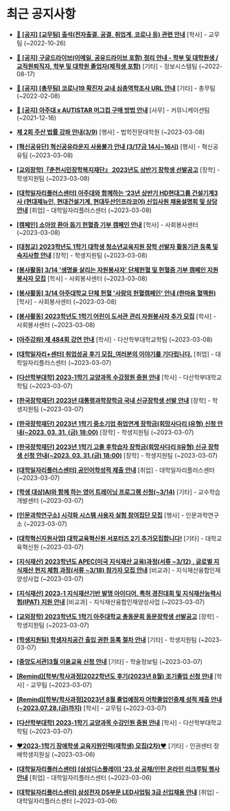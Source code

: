 # 최근 공지사항

* **[📌 [공지] [교무팀] 출석(전자출결, 공결, 취업계, 코로나 등) 관련 안내](http://ajou.ac.kr/kr/ajou/notice.do?mode=view&amp;articleNo=205552&amp;article.offset=0&amp;articleLimit=30)**
 [학사] - 교무팀 (~2022-10-26)

* **[📌 [공지] 구글드라이브(이메일, 공유드라이브 포함) 정리 안내 - 학부 및 대학원생 / 교직원퇴직자, 학부 및 대학원 졸업자(제적생 포함)](http://ajou.ac.kr/kr/ajou/notice.do?mode=view&amp;articleNo=202858&amp;article.offset=0&amp;articleLimit=30)**
 [기타] - 정보시스템팀 (~2022-08-17)

* **[📌 [공지] [총무팀] 코로나19 확진자 교내 심층역학조사 URL 안내](http://ajou.ac.kr/kr/ajou/notice.do?mode=view&amp;articleNo=180493&amp;article.offset=0&amp;articleLimit=30)**
 [기타] - 총무팀 (~2022-02-08)

* **[📌 [공지] 아주대 x AUTISTAR 머그컵 구매 방법 안내](http://ajou.ac.kr/kr/ajou/notice.do?mode=view&amp;articleNo=147976&amp;article.offset=0&amp;articleLimit=30)**
 [사무] - 커뮤니케이션팀 (~2021-12-16)

* **[제 2회 주산 법률 강좌 안내(3/9)](http://ajou.ac.kr/kr/ajou/notice.do?mode=view&amp;articleNo=211664&amp;article.offset=0&amp;articleLimit=30)**
 [행사] - 법학전문대학원 (~2023-03-08)

* **[[혁신공유단] 혁신공유라운지 사용불가 안내 (3/17금 14시~16시)](http://ajou.ac.kr/kr/ajou/notice.do?mode=view&amp;articleNo=211656&amp;article.offset=0&amp;articleLimit=30)**
 [행사] - 혁신공유팀 (~2023-03-08)

* **[[교외장학]『춘천시민장학복지재단』 2023년도 상반기 장학생 선발공고](http://ajou.ac.kr/kr/ajou/notice.do?mode=view&amp;articleNo=211648&amp;article.offset=0&amp;articleLimit=30)**
 [장학] - 학생지원팀 (~2023-03-08)

* **[[대학일자리플러스센터] 아주대와 함께하는 ‘23년 상반기 HD현대그룹 건설기계3사 (현대제뉴인, 현대건설기계, 현대두산인프라코어) 신입사원 채용설명회 및 상담 안내](http://ajou.ac.kr/kr/ajou/notice.do?mode=view&amp;articleNo=211645&amp;article.offset=0&amp;articleLimit=30)**
 [취업] - 대학일자리플러스센터 (~2023-03-08)

* **[[캠페인] 소아암 환아 돕기 헌혈증 기부 캠페인 안내](http://ajou.ac.kr/kr/ajou/notice.do?mode=view&amp;articleNo=211644&amp;article.offset=0&amp;articleLimit=30)**
 [학사] - 사회봉사센터 (~2023-03-08)

* **[[대청교] 2023학년도 1학기 대학생 청소년교육지원 장학 선발자 활동기관 등록 및 숙지사항 안내](http://ajou.ac.kr/kr/ajou/notice.do?mode=view&amp;articleNo=211643&amp;article.offset=0&amp;articleLimit=30)**
 [장학] - 학생지원팀 (~2023-03-08)

* **[[봉사활동] 3/14 &#x27;생명을 살리는 자원봉사자&#x27; 단체헌혈 및 헌혈증 기부 캠페인 지원 봉사자 모집](http://ajou.ac.kr/kr/ajou/notice.do?mode=view&amp;articleNo=211637&amp;article.offset=0&amp;articleLimit=30)**
 [학사] - 사회봉사센터 (~2023-03-08)

* **[[봉사활동] 3/14 아주대학교 단체 헌혈 &#x27;사랑의 헌혈캠페인&#x27; 안내 (한마음 혈액원)](http://ajou.ac.kr/kr/ajou/notice.do?mode=view&amp;articleNo=211635&amp;article.offset=0&amp;articleLimit=30)**
 [학사] - 사회봉사센터 (~2023-03-08)

* **[[봉사활동] 2023학년도 1학기 어린이 도서관 관리 자원봉사자 추가 모집](http://ajou.ac.kr/kr/ajou/notice.do?mode=view&amp;articleNo=211634&amp;article.offset=0&amp;articleLimit=30)**
 [학사] - 사회봉사센터 (~2023-03-08)

* **[[아주강좌] 제 484회 강연 안내](http://ajou.ac.kr/kr/ajou/notice.do?mode=view&amp;articleNo=211631&amp;article.offset=0&amp;articleLimit=30)**
 [학사] - 다산학부대학교학팀 (~2023-03-08)

* **[[대학일자리+센터] 취업성공 후기 모집_여러분의 이야기를 기다립니다.](http://ajou.ac.kr/kr/ajou/notice.do?mode=view&amp;articleNo=211619&amp;article.offset=0&amp;articleLimit=30)**
 [취업] - 대학일자리플러스센터 (~2023-03-07)

* **[[다산학부대학] 2023-1학기 교양과목 수강정원 증원 안내](http://ajou.ac.kr/kr/ajou/notice.do?mode=view&amp;articleNo=211614&amp;article.offset=0&amp;articleLimit=30)**
 [학사] - 다산학부대학교학팀 (~2023-03-07)

* **[[한국장학재단] 2023년 대통령과학장학금 국내 신규장학생 선발 안내](http://ajou.ac.kr/kr/ajou/notice.do?mode=view&amp;articleNo=211611&amp;article.offset=0&amp;articleLimit=30)**
 [장학] - 학생지원팀 (~2023-03-07)

* **[[한국장학재단] 2023년 1학기 중소기업 취업연계 장학금(희망사다리 Ⅰ유형) 신청 안내(~2023. 03. 31. (금) 18:00)](http://ajou.ac.kr/kr/ajou/notice.do?mode=view&amp;articleNo=211606&amp;article.offset=0&amp;articleLimit=30)**
 [장학] - 학생지원팀 (~2023-03-07)

* **[[한국장학재단] 2023년 1학기 고졸 후학습자 장학금(희망사다리 Ⅱ유형) 신규 장학생 신청 안내(~2023. 03. 31.(금) 18:00)](http://ajou.ac.kr/kr/ajou/notice.do?mode=view&amp;articleNo=211604&amp;article.offset=0&amp;articleLimit=30)**
 [장학] - 학생지원팀 (~2023-03-07)

* **[[대학일자리플러스센터] 공인어학성적 제출 안내](http://ajou.ac.kr/kr/ajou/notice.do?mode=view&amp;articleNo=211602&amp;article.offset=0&amp;articleLimit=30)**
 [취업] - 대학일자리플러스센터 (~2023-03-07)

* **[[학생 대상]AI와 함께 하는 영어 트레이닝 프로그램 신청(~3/14)](http://ajou.ac.kr/kr/ajou/notice.do?mode=view&amp;articleNo=211596&amp;article.offset=0&amp;articleLimit=30)**
 [기타] - 교수학습개발센터 (~2023-03-07)

* **[[인문과학연구소] 시각화 시스템 사용자 실험 참여집단 모집](http://ajou.ac.kr/kr/ajou/notice.do?mode=view&amp;articleNo=211574&amp;article.offset=0&amp;articleLimit=30)**
 [행사] - 인문과학연구소 (~2023-03-07)

* **[[대학혁신지원사업] 대학교육혁신원 서포터즈 2기 추가모집합니다!](http://ajou.ac.kr/kr/ajou/notice.do?mode=view&amp;articleNo=211560&amp;article.offset=0&amp;articleLimit=30)**
 [기타] - 대학교육혁신원 (~2023-03-07)

* **[[지식재산] 2023학년도 APEC(미국 지식재산 교육)과정(서류 ~3/12) , 글로벌 지식재산 현지 체험 과정(서류 ~3/18) 참가자 모집 안내](http://ajou.ac.kr/kr/ajou/notice.do?mode=view&amp;articleNo=211559&amp;article.offset=0&amp;articleLimit=30)**
 [비교과] - 지식재산융합인재양성사업 (~2023-03-07)

* **[[지식재산] 2023-1 지식재산기반 발명 아이디어, 특허 경진대회 및 지식재산능력시험(IPAT) 지원 안내](http://ajou.ac.kr/kr/ajou/notice.do?mode=view&amp;articleNo=211558&amp;article.offset=0&amp;articleLimit=30)**
 [비교과] - 지식재산융합인재양성사업 (~2023-03-07)

* **[[교외장학] 2023학년도 1학기 아주대학교 총동문회 동문장학생 선발공고](http://ajou.ac.kr/kr/ajou/notice.do?mode=view&amp;articleNo=211551&amp;article.offset=0&amp;articleLimit=30)**
 [장학] - 학생지원팀 (~2023-03-07)

* **[[학생지원팀] 학생자치공간 출입 권한 등록 절차 안내](http://ajou.ac.kr/kr/ajou/notice.do?mode=view&amp;articleNo=211549&amp;article.offset=0&amp;articleLimit=30)**
 [기타] - 학생지원팀 (~2023-03-07)

* **[[중앙도서관]3월 이용교육 신청 안내](http://ajou.ac.kr/kr/ajou/notice.do?mode=view&amp;articleNo=211548&amp;article.offset=0&amp;articleLimit=30)**
 [기타] - 학술정보팀 (~2023-03-07)

* **[[Remind][학부/학사과정]2022학년도 후기(2023년 8월) 조기졸업 신청 안내](http://ajou.ac.kr/kr/ajou/notice.do?mode=view&amp;articleNo=211542&amp;article.offset=0&amp;articleLimit=30)**
 [학사] - 교무팀 (~2023-03-07)

* **[[Remind][학부/학사과정]2023년 8월 졸업예정자 어학졸업인증제 성적 제출 안내(~2023.07.28.(금)까지)](http://ajou.ac.kr/kr/ajou/notice.do?mode=view&amp;articleNo=211541&amp;article.offset=0&amp;articleLimit=30)**
 [학사] - 교무팀 (~2023-03-07)

* **[[다산학부대학] 2023-1학기 교양과목 수강인원 증원 안내](http://ajou.ac.kr/kr/ajou/notice.do?mode=view&amp;articleNo=211539&amp;article.offset=0&amp;articleLimit=30)**
 [학사] - 다산학부대학교학팀 (~2023-03-07)

* **[♥2023-1학기 장애학생 교육지원인력(재학생) 모집(2차)♥](http://ajou.ac.kr/kr/ajou/notice.do?mode=view&amp;articleNo=211530&amp;article.offset=0&amp;articleLimit=30)**
 [기타] - 인권센터 장애학생지원실 (~2023-03-06)

* **[[대학일자리플러스센터] [삼성디스플레이] &#x27;23.상 공채/인턴 온라인 리크루팅 행사 안내](http://ajou.ac.kr/kr/ajou/notice.do?mode=view&amp;articleNo=211525&amp;article.offset=0&amp;articleLimit=30)**
 [취업] - 대학일자리플러스센터 (~2023-03-06)

* **[[대학일자리플러스센터] 삼성전자 DS부문 LED사업팀 3급 신입채용 안내](http://ajou.ac.kr/kr/ajou/notice.do?mode=view&amp;articleNo=211524&amp;article.offset=0&amp;articleLimit=30)**
 [취업] - 대학일자리플러스센터 (~2023-03-06)

